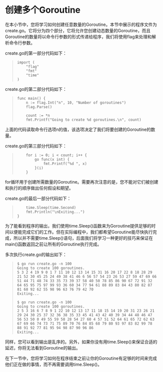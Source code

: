 # **创建多个Goroutine**

在本小节中，您将学习如何创建任意数量的Goroutine。本节中展示的程序文件为create.go。它将分为四个部分，它将允许您创建动态数量的Goroutine，而且Goroutine的数量将以命令行参数的形式传递给程序，我们将使用flag来处理和解析命令行参数。

create.go的第一部分代码如下：

> ``` 
> import ( 
>     "flag" 
>     "fmt" 
>     "time" 
> ) 
> ```

create.go的第二部分代码如下：

> ```
> func main() { 
>     n := flag.Int("n", 10, "Number of goroutines") 
>     flag.Parse() 
>  
>     count := *n 
>     fmt.Printf("Going to create %d goroutines.\n", count)
> ```

上面的代码读取命令行选项n的值，该选项决定了我们将要创建的Goroutine的数量。

create.go的第三部分代码如下：

> ```
>     for i := 0; i < count; i++ { 
>         go func(x int) { 
>             fmt.Printf("%d ", x) 
>         }(i) 
>     } 
> ```

for循环用于创建所需数量的Goroutine。需要再次注意的是，您不能对它们被创建和执行的顺序做出任何假设和期望。

create.go的最后一部分代码如下：

> ```
>     time.Sleep(time.Second) 
>     fmt.Println("\nExiting...") 
> } 
> ```

为了能看到程序的输出，我们使用time.Sleep()函数来为Goroutine提供足够的时间以便能完成它们的工作。但在实际编程中，我们都希望Goroutine能尽快执行完成，所以并不需要time.Sleep()语句，后面我们将学习一种更好的技巧来保证在main()函数返回之前让所有的Goroutine执行完成。

多次执行create.go的输出如下：

> ```
> $ go run create.go -n 100
> Going to create 100 goroutines.
> 5 3 2 4 19 9 0 1 7 11 10 12 13 14 15 31 16 20 17 22 8 18 28 29 21 52 30 45 25 24 49 38 41 46 6 56 57 54 23 26 53 27 59 47 69 66 51 44 71 48 74 33 35 73 39 37 58 40 50 78 85 86 90 67 72 91 32 64 65 95 75 97 99 93 36 60 34 77 94 61 88 89 83 84 43 80 82 87 81 68 92 62 55 98 96 63 76 79 42 70
> Exiting...
> 
> $ go run create.go -n 100
> Going to create 100 goroutines.
> 2 5 3 16 6 7 8 9 1 22 10 12 13 17 11 18 15 14 19 20 31 23 26 21 29 24 30 25 37 32 36 38 35 33 45 41 43 42 40 39 34 44 48 46 47 56 53 50 0 49 55 59 58 28 54 27 60 4 57 51 52 64 61 65 72 62 63 67 69 66 74 73 71 75 89 70 76 84 85 68 79 80 93 97 83 82 99 78 88 91 92 77 81 95 94 98 87 90 96 86
> Exiting...  
> ```

同样，您可以看到输出是乱序的。另外，如果你没有用time.Sleep()来保证合适的延迟，你将无法看到Goroutine的输出。

在下一节中，您将学习如何在程序结束之前让你的Goroutine有足够的时间来完成他们正在做的事情，而不再需要调用time.Sleep()。
